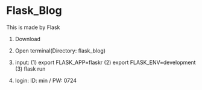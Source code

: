 # Flask_Blog

This is made by Flask

1. Download

2. Open terminal(Directory: flask_blog)

3. input: (1) export FLASK_APP=flaskr  (2) export FLASK_ENV=development  (3) flask run

4. login: ID: min / PW: 0724

